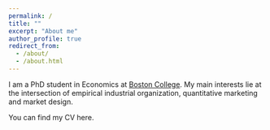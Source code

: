 ```yaml
---
permalink: /
title: ""
excerpt: "About me"
author_profile: true
redirect_from:
  - /about/
  - /about.html
---
```

I am a PhD student in Economics at [Boston College](https://bc.edu/bc-web/schools/mcas/departments/economics.html). My main interests lie at the intersection of empirical industrial organization, quantitative marketing and market design.




You can find my CV here.
